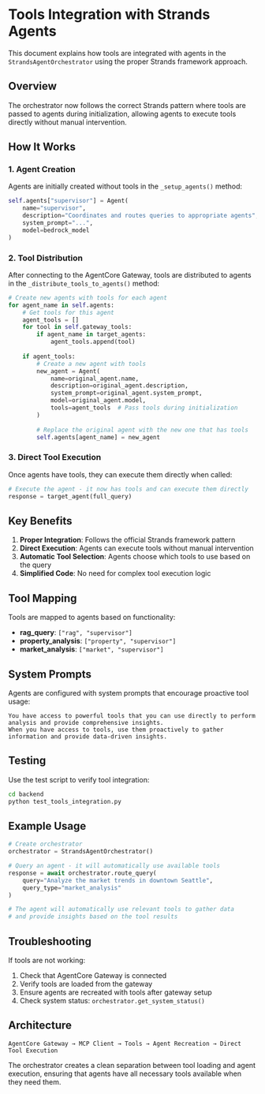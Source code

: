 # Tools Integration with Strands Agents

This document explains how tools are integrated with agents in the `StrandsAgentOrchestrator` using the proper Strands framework approach.

## Overview

The orchestrator now follows the correct Strands pattern where tools are passed to agents during initialization, allowing agents to execute tools directly without manual intervention.

## How It Works

### 1. Agent Creation
Agents are initially created without tools in the `_setup_agents()` method:

```python
self.agents["supervisor"] = Agent(
    name="supervisor",
    description="Coordinates and routes queries to appropriate agents",
    system_prompt="...",
    model=bedrock_model
)
```

### 2. Tool Distribution
After connecting to the AgentCore Gateway, tools are distributed to agents in the `_distribute_tools_to_agents()` method:

```python
# Create new agents with tools for each agent
for agent_name in self.agents:
    # Get tools for this agent
    agent_tools = []
    for tool in self.gateway_tools:
        if agent_name in target_agents:
            agent_tools.append(tool)
    
    if agent_tools:
        # Create a new agent with tools
        new_agent = Agent(
            name=original_agent.name,
            description=original_agent.description,
            system_prompt=original_agent.system_prompt,
            model=original_agent.model,
            tools=agent_tools  # Pass tools during initialization
        )
        
        # Replace the original agent with the new one that has tools
        self.agents[agent_name] = new_agent
```

### 3. Direct Tool Execution
Once agents have tools, they can execute them directly when called:

```python
# Execute the agent - it now has tools and can execute them directly
response = target_agent(full_query)
```

## Key Benefits

1. **Proper Integration**: Follows the official Strands framework pattern
2. **Direct Execution**: Agents can execute tools without manual intervention
3. **Automatic Tool Selection**: Agents choose which tools to use based on the query
4. **Simplified Code**: No need for complex tool execution logic

## Tool Mapping

Tools are mapped to agents based on functionality:

- **rag_query**: `["rag", "supervisor"]`
- **property_analysis**: `["property", "supervisor"]`
- **market_analysis**: `["market", "supervisor"]`

## System Prompts

Agents are configured with system prompts that encourage proactive tool usage:

```
You have access to powerful tools that you can use directly to perform analysis and provide comprehensive insights.
When you have access to tools, use them proactively to gather information and provide data-driven insights.
```

## Testing

Use the test script to verify tool integration:

```bash
cd backend
python test_tools_integration.py
```

## Example Usage

```python
# Create orchestrator
orchestrator = StrandsAgentOrchestrator()

# Query an agent - it will automatically use available tools
response = await orchestrator.route_query(
    query="Analyze the market trends in downtown Seattle",
    query_type="market_analysis"
)

# The agent will automatically use relevant tools to gather data
# and provide insights based on the tool results
```

## Troubleshooting

If tools are not working:

1. Check that AgentCore Gateway is connected
2. Verify tools are loaded from the gateway
3. Ensure agents are recreated with tools after gateway setup
4. Check system status: `orchestrator.get_system_status()`

## Architecture

```
AgentCore Gateway → MCP Client → Tools → Agent Recreation → Direct Tool Execution
```

The orchestrator creates a clean separation between tool loading and agent execution, ensuring that agents have all necessary tools available when they need them. 